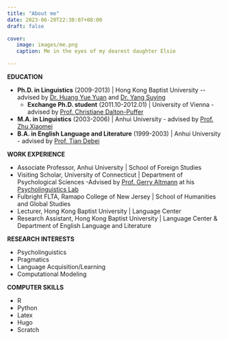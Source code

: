 ```yaml
---
title: "About me"
date: 2023-06-20T22:30:07+08:00
draft: false

cover: 
   image: images/me.png
   caption: Me in the eyes of my dearest daughter Elsie

---
```




**EDUCATION**

* **Ph.D. in Linguistics** (2009-2013) | Hong Kong Baptist University -- advised by [Dr. Huang Yue Yuan](https://ias.szu.edu.cn/en/info/1048/1616.htm) and [Dr. Yang Suying](https://scholar.google.com/citations?user=I31eYH4AAAAJ&hl=zh-CN)
  * **Exchange Ph.D. student** (2011.10-2012.01) | University of Vienna - advised by [Prof. Christiane Dalton-Puffer](https://anglistik.univie.ac.at/staff/staff/detail-seite/user/daltonc8/inum/1063/backpid/30750/)
* **M.A. in Linguistics** (2003-2006) | Anhui University - advised by [Prof. Zhu Xiaomei](https://sfs.ahu.edu.cn/2019/1115/c16872a213618/page.htm)
* **B.A. in English Language and Literature** (1999-2003) | Anhui University - advised by [Prof. Tian Debei](http://www.ahu.edu.cn/2013/1125/c15129a31900/page.htm)

**WORK EXPERIENCE**

* Associate Professor, Anhui University | School of Foreign Studies
* Visiting Scholar, University of Connecticut | Department of Psychological Sciences -Advised by [Prof. Gerry Altmann](https://psychology.uconn.edu/person/gerry-altmann/) at his [Psycholinguistics Lab](https://altmann.lab.uconn.edu)
* Fulbright FLTA, Ramapo College of New Jersey | School of Humanities and Global Studies
* Lecturer, Hong Kong Baptist University | Language Center
* Research Assistant, Hong Kong Baptist University | Language Center & Department of English Language and Literature

**RESEARCH INTERESTS**

* Psycholinguistics
* Pragmatics
* Language Acquisition/Learning
* Computational Modeling

**COMPUTER SKILLS**

* R
* Python
* Latex
* Hugo
* Scratch


